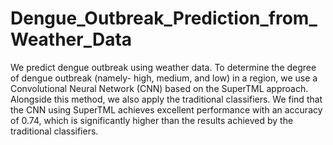 # Dengue_Outbreak_Prediction_from_Weather_Data
We predict dengue outbreak using weather data. To determine the degree of dengue outbreak (namely- high, medium, and low) in a region, we use a Convolutional Neural Network (CNN) based on the SuperTML approach. Alongside this method, we also apply the traditional classifiers. We find that the CNN using SuperTML achieves excellent performance with an accuracy of 0.74, which is significantly higher than the results achieved by the traditional classifiers.
